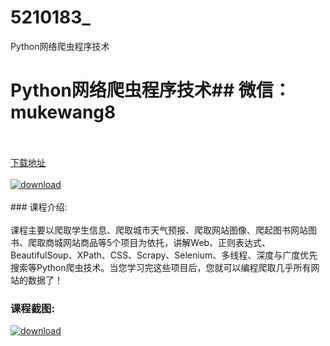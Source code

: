 # 5210183_
Python网络爬虫程序技术
# Python网络爬虫程序技术## 微信：mukewang8
<br/></br>[下载地址](http://www.36tz.cn/article/5210183 "下载地址")
<br/></br>[![download](http://36tz.cn/muke_img/2020_02_1-33-300x178.png "下载地址")](http://www.36tz.cn/article/5210183 "下载地址")
<br/></br>### 课程介绍:<br/></br>课程主要以爬取学生信息、爬取城市天气预报、爬取网站图像、爬起图书网站图书、爬取商城网站商品等5个项目为依托，讲解Web、正则表达式、BeautifulSoup、XPath、CSS、Scrapy、Selenium、多线程、深度与广度优先搜索等Python爬虫技术。当您学习完这些项目后，您就可以编程爬取几乎所有网站的数据了！

### 课程截图:
[![download](http://36tz.cn/muke_img/2020_02_11-31.png "下载地址")](http://www.36tz.cn/article/5210183 "下载地址")
